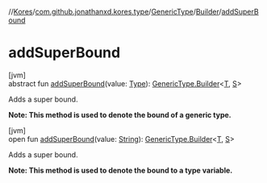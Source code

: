 //[Kores](../../../../index.md)/[com.github.jonathanxd.kores.type](../../index.md)/[GenericType](../index.md)/[Builder](index.md)/[addSuperBound](add-super-bound.md)

# addSuperBound

[jvm]\
abstract fun [addSuperBound](add-super-bound.md)(value: [Type](https://docs.oracle.com/javase/8/docs/api/java/lang/reflect/Type.html)): [GenericType.Builder](index.md)<[T](index.md), [S](index.md)>

Adds a super bound.

**Note: This method is used to denote the bound of a generic type.**

[jvm]\
open fun [addSuperBound](add-super-bound.md)(value: [String](https://kotlinlang.org/api/latest/jvm/stdlib/kotlin/-string/index.html)): [GenericType.Builder](index.md)<[T](index.md), [S](index.md)>

Adds a super bound.

**Note: This method is used to denote the bound to a type variable.**
